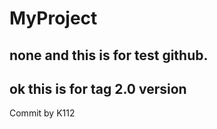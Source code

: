 # MyProject
none
and this is for test github.
-------------
ok
this is for tag 2.0 version
-------------
Commit by K112
